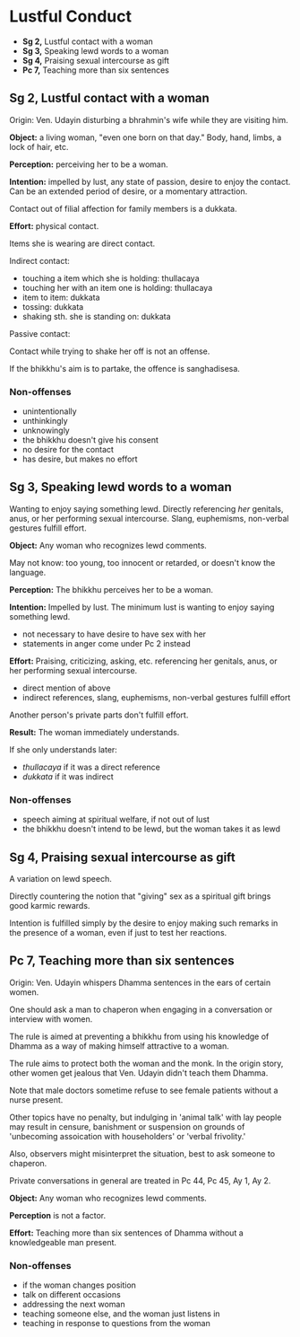 # Lustful Conduct

- **Sg 2,** Lustful contact with a woman
- **Sg 3,** Speaking lewd words to a woman
- **Sg 4,** Praising sexual intercourse as gift
- **Pc 7,** Teaching more than six sentences

## Sg 2, Lustful contact with a woman

<!-- latex
\begin{multicols}{2}
-->

Origin: Ven. Udayin disturbing a bhrahmin's wife while they are visiting
him.

**Object:** a living woman, "even one born on that day." Body, hand,
limbs, a lock of hair, etc.

**Perception:** perceiving her to be a woman.

**Intention:** impelled by lust, any state of passion, desire to enjoy
the contact. Can be an extended period of desire, or a momentary
attraction.

Contact out of filial affection for family members is a dukkata.

**Effort:** physical contact.

Items she is wearing are direct contact.

Indirect contact:

-   touching a item which she is holding: thullacaya
-   touching her with an item one is holding: thullacaya
-   item to item: dukkata
-   tossing: dukkata
-   shaking sth. she is standing on: dukkata

Passive contact:

Contact while trying to shake her off is not an offense.

If the bhikkhu's aim is to partake, the offence is sanghadisesa.

### Non-offenses

-   unintentionally
-   unthinkingly
-   unknowingly
-   the bhikkhu doesn't give his consent
-   no desire for the contact
-   has desire, but makes no effort

<!-- latex
\end{multicols}
-->

## Sg 3, Speaking lewd words to a woman

<!-- latex
\begin{multicols}{2}
-->

Wanting to enjoy saying something lewd. Directly referencing *her*
genitals, anus, or her performing sexual intercourse. Slang, euphemisms,
non-verbal gestures fulfill effort.

**Object:** Any woman who recognizes lewd comments.

May not know: too young, too innocent or retarded, or doesn't know the
language.

**Perception:** The bhikkhu perceives her to be a woman.

**Intention:** Impelled by lust. The minimum lust is wanting to enjoy
saying something lewd.

-   not necessary to have desire to have sex with her
-   statements in anger come under Pc 2 instead

**Effort:** Praising, criticizing, asking, etc. referencing her
genitals, anus, or her performing sexual intercourse.

-   direct mention of above
-   indirect references, slang, euphemisms, non-verbal gestures fulfill
    effort

Another person's private parts don't fulfill effort.

**Result:** The woman immediately understands.

If she only understands later:

-   *thullacaya* if it was a direct reference
-   *dukkata* if it was indirect

### Non-offenses

-   speech aiming at spiritual welfare, if not out of lust
-   the bhikkhu doesn't intend to be lewd, but the woman takes it as
    lewd

<!-- latex
\end{multicols}
-->

## Sg 4, Praising sexual intercourse as gift

A variation on lewd speech.

Directly countering the notion that "giving" sex as a spiritual gift
brings good karmic rewards.

Intention is fulfilled simply by the desire to enjoy making such remarks
in the presence of a woman, even if just to test her reactions.

## Pc 7, Teaching more than six sentences

<!-- latex
\begin{multicols}{2}
-->

Origin: Ven. Udayin whispers Dhamma sentences in the ears of certain
women.

One should ask a man to chaperon when engaging in a conversation or
interview with women.

The rule is aimed at preventing a bhikkhu from using his knowledge of
Dhamma as a way of making himself attractive to a woman.

The rule aims to protect both the woman and the monk. In the origin story, other
women get jealous that Ven. Udayin didn't teach them Dhamma.

Note that male doctors sometime refuse to see female patients without a nurse
present.

Other topics have no penalty, but indulging in 'animal talk' with lay
people may result in censure, banishment or suspension on grounds of
'unbecoming assoication with householders' or 'verbal frivolity.'

Also, observers might misinterpret the situation, best to ask someone to
chaperon.

Private conversations in general are treated in Pc 44, Pc 45, Ay 1, Ay 2.

<!-- latex
\columnbreak
-->

**Object:** Any woman who recognizes lewd comments.

**Perception** is not a factor.

**Effort:** Teaching more than six sentences of Dhamma without a
knowledgeable man present.

### Non-offenses

-   if the woman changes position
-   talk on different occasions
-   addressing the next woman
-   teaching someone else, and the woman just listens in
-   teaching in response to questions from the woman

<!-- latex
\end{multicols}
-->
